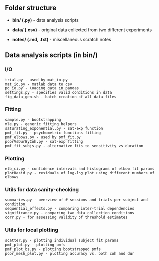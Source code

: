 ## Folder structure

* __bin/ (.py)__ - data analysis scripts

* __data/ (.csv)__ - original data collected from two different experiments

* __notes/ (.md, .txt)__ - miscellaneous scratch notes

## Data analysis scripts (in bin/)

### I/O
    trial.py - used by mat_io.py
    mat_io.py - matlab data to csv
    pd_io.py - loading data in pandas
    settings.py - specifies valid conditions in data
    fig_data_gen.sh - batch creation of all data files

### Fitting
    sample.py - bootstrapping
    mle.py - generic fitting helpers
    saturating_exponential.py - sat-exp function
    pmf_fit.py - psychometric functions fitting
    pmf_elbows.py - used by pmf_fit.py
    pcorVsDurByCoh.py - sat-exp fitting
    pmf_fit_subjs.py - alternative fits to sensitivity vs duration

### Plotting
    elb_ci.py - confidence intervals and histograms of elbow fit params
    plotResid.py - residuals of log-log plot using different numbers of elbows    

### Utils for data sanity-checking
    summaries.py - overview of # sessions and trials per subject and condition
    sequential_effects.py - comparing inter-trial dependencies
    significance.py - comparing two data collection conditions
    corr.py - for assessing validity of threshold estimates

### Utils for local plotting
    scatter.py - plotting individual subject fit params
    pmf_plot.py - plotting pmfs
    pmf_plot_bs.py - plotting bootstrapped pmfs
    pcor_mesh_plot.py - plotting accuracy vs. both coh and dur